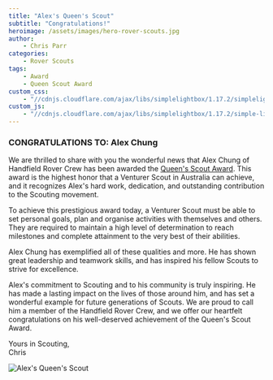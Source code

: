 ```yaml
---
title: "Alex's Queen's Scout"
subtitle: "Congratulations!"
heroimage: /assets/images/hero-rover-scouts.jpg
author:
    - Chris Parr
categories:
    - Rover Scouts
tags:
    - Award
    - Queen Scout Award
custom_css:
    - "//cdnjs.cloudflare.com/ajax/libs/simplelightbox/1.17.2/simplelightbox.min.css"
custom_js:
    - "//cdnjs.cloudflare.com/ajax/libs/simplelightbox/1.17.2/simple-lightbox.min.js"
---
```


### CONGRATULATIONS TO: Alex Chung

We are thrilled to share with you the wonderful news that Alex Chung of Handfield Rover Crew has been awarded the [Queen's Scout Award](https://scoutsvictoria.com.au/activities-events/activity-teams/heritage/kings-and-queens-scout-honour-roll/). This  award is the highest honor that a Venturer Scout in Australia can achieve, and it recognizes Alex's hard work, dedication, and outstanding contribution to the Scouting movement.

To achieve this prestigious award today, a Venturer Scout must be able to set personal goals, plan and organise activities with themselves and others. They are required to maintain a high level of determination to reach milestones and complete attainment to the very best of their abilities.

Alex Chung has exemplified all of these qualities and more. He has shown great leadership and teamwork skills, and has inspired his fellow Scouts to strive for excellence.

Alex's commitment to Scouting and to his community is truly inspiring. He has made a lasting impact on the lives of those around him, and has set a wonderful example for future generations of Scouts. We are proud to call him a member of the Handfield Rover Crew, and we offer our heartfelt congratulations on his well-deserved achievement of the Queen's Scout Award.

Yours in Scouting,  
Chris

<p>
    <img src="//images.weserv.nl/?url={{ site.url | replace: 'http://','' | replace: 'https://','' }}/uploads/2023-04-02-alex-queen-scout/alex-queen-scout-award.jpg&w=600&h=600&output=jpg&q=50&t=inside&we" alt="Alex's Queen's Scout" title="Alex Queen's Scout" class="img-fluid rounded mx-auto d-block" />
</p>
